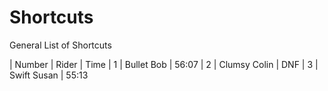# Shortcuts
General List of Shortcuts

 | Number | Rider        | Time
 | 1      | Bullet Bob   | 56:07
 | 2      | Clumsy Colin | DNF 
 | 3      | Swift Susan  | 55:13
